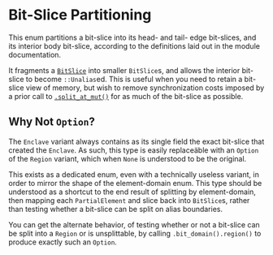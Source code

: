 # Bit-Slice Partitioning

This enum partitions a bit-slice into its head- and tail- edge bit-slices, and
its interior body bit-slice, according to the definitions laid out in the module
documentation.

It fragments a [`BitSlice`] into smaller `BitSlice`s, and allows the interior
bit-slice to become `::Unalias`ed. This is useful when you need to retain a
bit-slice view of memory, but wish to remove synchronization costs imposed by a
prior call to [`.split_at_mut()`] for as much of the bit-slice as possible.

## Why Not `Option`?

The `Enclave` variant always contains as its single field the exact bit-slice
that created the `Enclave`. As such, this type is easily replaceäble with an
`Option` of the `Region` variant, which when `None` is understood to be the
original.

This exists as a dedicated enum, even with a technically useless variant, in
order to mirror the shape of the element-domain enum. This type should be
understood as a shortcut to the end result of splitting by element-domain, then
mapping each `PartialElement` and slice back into `BitSlice`s, rather than
testing whether a bit-slice can be split on alias boundaries.

You can get the alternate behavior, of testing whether or not a bit-slice can be
split into a `Region` or is unsplittable, by calling `.bit_domain().region()`
to produce exactly such an `Option`.

[`BitSlice`]: crate::slice::BitSlice
[`.split_at_mut()`]: crate::slice::BitSlice::split_at_mut

